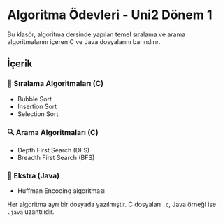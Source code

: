 # Algoritma Ödevleri - Uni2 Dönem 1

Bu klasör, algoritma dersinde yapılan temel sıralama ve arama algoritmalarını içeren C ve Java dosyalarını barındırır.

## İçerik

### 🔁 Sıralama Algoritmaları (C)
- Bubble Sort
- Insertion Sort
- Selection Sort

### 🔍 Arama Algoritmaları (C)
- Depth First Search (DFS)
- Breadth First Search (BFS)

### 🧠 Ekstra (Java)
- Huffman Encoding algoritması

Her algoritma ayrı bir dosyada yazılmıştır. C dosyaları `.c`, Java örneği ise `.java` uzantılıdır.

